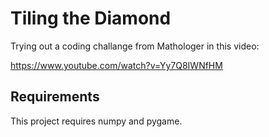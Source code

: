 # Tiling the Diamond

Trying out a coding challange from Mathologer in this video:

https://www.youtube.com/watch?v=Yy7Q8IWNfHM

## Requirements

This project requires numpy and pygame.
